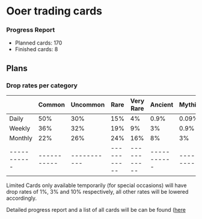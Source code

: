 # Ooer trading cards

### Progress Report

- Planned cards: 170
- Finished cards: 8

## Plans
### Drop rates per category
|           | Common    | Uncommon  | Rare      | Very Rare | Ancient   | Mythical  | Legendary |
|-----------|-----------|-----------|-----------|-----------|-----------|-----------|-----------|
| Daily     | 50%       | 30%       | 15%       | 4%        | 0.9%      | 0.09%     | 0.01%     |
| Weekly    | 36%       | 32%       | 19%       | 9%        | 3%        | 0.9%      | 0.1%      |
| Monthly   | 22%       | 26%       | 24%       | 16%       | 8%        | 3%        | 1%        |
|-----------|-----------|-----------|-----------|-----------|-----------|-----------|-----------|

Limited Cards only available temporarily (for special occasions) will have drop rates of 1%, 3% and 10% respectively, all other rates will be lowered accordingly.

Detailed progress report and a list of all cards will be can be found ([here](https://docs.google.com/spreadsheets/d/1MVUNCthjpnbzzBqE01OQwF4tilh0wyxLZr2TARqyHgg/edit?usp=sharing)